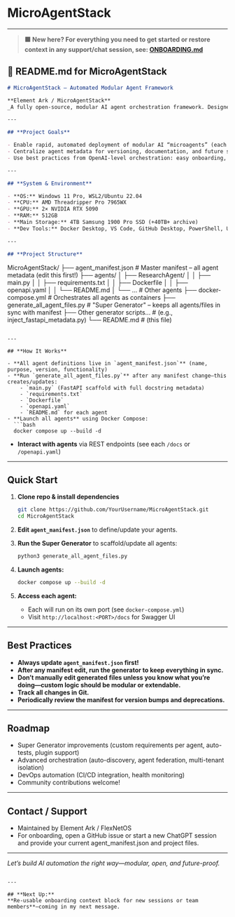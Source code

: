 # MicroAgentStack
---
> **🟩 New here? For everything you need to get started or restore context in any support/chat session, see: [ONBOARDING.md](./ONBOARDING.md)**

## 🚀 **README.md for MicroAgentStack**

```markdown
# MicroAgentStack – Automated Modular Agent Framework

**Element Ark / MicroAgentStack**  
_A fully open-source, modular AI agent orchestration framework. Designed for automation, scalability, and best-in-class operational reliability._

---

## **Project Goals**

- Enable rapid, automated deployment of modular AI “microagents” (each a containerized FastAPI service)
- Centralize agent metadata for versioning, documentation, and future scaling
- Use best practices from OpenAI-level orchestration: easy onboarding, zero drift, repeatable builds, robust documentation

---

## **System & Environment**

- **OS:** Windows 11 Pro, WSL2/Ubuntu 22.04
- **CPU:** AMD Threadripper Pro 7965WX
- **GPU:** 2× NVIDIA RTX 5090
- **RAM:** 512GB
- **Main Storage:** 4TB Samsung 1900 Pro SSD (+40TB+ archive)
- **Dev Tools:** Docker Desktop, VS Code, GitHub Desktop, PowerShell, Ubuntu Terminal

---

## **Project Structure**

```

MicroAgentStack/
├── agent\_manifest.json           # Master manifest – all agent metadata (edit this first!)
├── agents/
│   ├── ResearchAgent/
│   │   ├── main.py
│   │   ├── requirements.txt
│   │   ├── Dockerfile
│   │   ├── openapi.yaml
│   │   └── README.md
│   └── ...                      # Other agents
├── docker-compose.yml           # Orchestrates all agents as containers
├── generate\_all\_agent\_files.py  # "Super Generator" – keeps all agents/files in sync with manifest
├── Other generator scripts...   # (e.g., inject\_fastapi\_metadata.py)
└── README.md                    # (this file)

````

---

## **How It Works**

- **All agent definitions live in `agent_manifest.json`** (name, purpose, version, functionality)
- **Run `generate_all_agent_files.py`** after any manifest change—this creates/updates:
    - `main.py` (FastAPI scaffold with full docstring metadata)
    - `requirements.txt`
    - `Dockerfile`
    - `openapi.yaml`
    - `README.md` for each agent
- **Launch all agents** using Docker Compose:  
  ```bash
  docker compose up --build -d
````

* **Interact with agents** via REST endpoints (see each `/docs` or `/openapi.yaml`)

---

## **Quick Start**

1. **Clone repo & install dependencies**

   ```bash
   git clone https://github.com/YourUsername/MicroAgentStack.git
   cd MicroAgentStack
   ```

2. **Edit `agent_manifest.json`** to define/update your agents.

3. **Run the Super Generator** to scaffold/update all agents:

   ```bash
   python3 generate_all_agent_files.py
   ```

4. **Launch agents:**

   ```bash
   docker compose up --build -d
   ```

5. **Access each agent:**

   * Each will run on its own port (see `docker-compose.yml`)
   * Visit `http://localhost:<PORT>/docs` for Swagger UI

---

## **Best Practices**

* **Always update `agent_manifest.json` first!**
* **After any manifest edit, run the generator to keep everything in sync.**
* **Don’t manually edit generated files unless you know what you’re doing—custom logic should be modular or extendable.**
* **Track all changes in Git.**
* **Periodically review the manifest for version bumps and deprecations.**

---

## **Roadmap**

* Super Generator improvements (custom requirements per agent, auto-tests, plugin support)
* Advanced orchestration (auto-discovery, agent federation, multi-tenant isolation)
* DevOps automation (CI/CD integration, health monitoring)
* Community contributions welcome!

---

## **Contact / Support**

* Maintained by Element Ark / FlexNetOS
* For onboarding, open a GitHub issue or start a new ChatGPT session and provide your current agent\_manifest.json and project files.

---

*Let’s build AI automation the right way—modular, open, and future-proof.*

```

---

## **Next Up:**  
**Re-usable onboarding context block for new sessions or team members**—coming in my next message.
```
